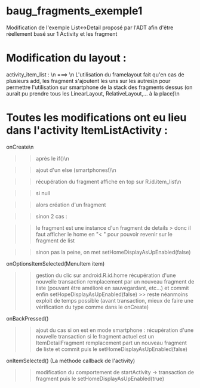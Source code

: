 baug_fragments_exemple1
=======================

Modification de l'exemple List&lt;->Detail proposé par l'ADT afin d'être réellement basé sur 1 Activity et les fragment


Modification du layout :
========================
activity_item_list : \n
<fragment /> ===> <FrameLayout />\n
L'utilisation du framelayout fait qu'en cas de plusieurs add, les fragment s'ajoutent les uns sur les autres\n
pour permettre l'utilisation sur smartphone de la stack des fragments dessus (on aurait pu prendre tous les LinearLayout, RelativeLayout,... à la place)\n

Toutes les modifications ont eu lieu dans l'activity ItemListActivity :
=======================================================================

onCreate\n
>>après le if()\n

>>ajout d'un else (smartphones!)\n

>>récupération du fragment affiche en top sur R.id.item_list\n

>> si null

>>  alors création d'un fragment

>> sinon 2 cas :

>> le fragment est une instance d'un fragment de details > donc il faut afficher le home en "< " pour pouvoir revenir sur le fragment de list

>> sinon pas la peine, on met setHomeDisplayAsUpEnabled(false)


onOptionsItemSelected(MenuItem item)
>> gestion du clic sur android.R.id.home
>> récupération d'une nouvelle transaction
>> remplacement par un nouveau fragment de liste (pouvant être amélioré en sauvegardant, etc...)
>> et commit
>> enfin setHopeDisplayAsUpEnabled(false) >> reste néanmoins exploit de temps possible (avant transaction, mieux de faire une vérification du type comme dans le onCreate)
    
onBackPressed()
>> ajout du cas si on est en mode smartphone :
>>    récupération d'une nouvelle transaction si le fragment actuel est un ItemDetailFragment
>>    remplacement part un nouveau fragment de liste
>>    et commit
>>    puis le setHomeDisplayAsUpEnabled(false)

onItemSelected() (La méthode callback de l'activity)
>>modification du comportement de startActivity -> transaction de fragment
>>    puis le setHomeDisplayAsUpEnabled(true)
